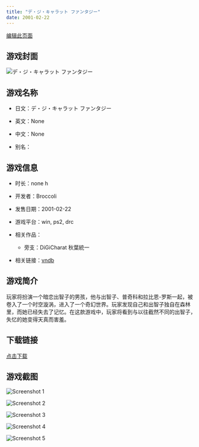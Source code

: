 ```yaml
---
title: "デ・ジ・キャラット ファンタジー"
date: 2001-02-22
---
```

[编辑此页面](https://github.com/ACG-3/ADV3-source/blob/main/source/_posts/games/%E3%83%87%E3%83%BB%E3%82%B8%E3%83%BB%E3%82%AD%E3%83%A3%E3%83%A9%E3%83%83%E3%83%88%20%E3%83%95%E3%82%A1%E3%83%B3%E3%82%BF%E3%82%B8%E3%83%BC.md)

## 游戏封面

![デ・ジ・キャラット ファンタジー](https%3A//pan.timero.xyz/onedrive/img_lib_001/%E3%83%87%E3%83%BB%E3%82%B8%E3%83%BB%E3%82%AD%E3%83%A3%E3%83%A9%E3%83%83%E3%83%88%20%E3%83%95%E3%82%A1%E3%83%B3%E3%82%BF%E3%82%B8%E3%83%BC_cover.avif)


## 游戏名称

- 日文：デ・ジ・キャラット ファンタジー
- 英文：None
- 中文：None

- 别名：


## 游戏信息

- 时长：none h
- 开发者：Broccoli
- 发售日期：2001-02-22
- 游戏平台：win, ps2, drc
- 相关作品：
   - 旁支：DiGiCharat 秋葉統一

- 相关链接：[vndb](https://vndb.org/v7498)


## 游戏简介

玩家将扮演一个暗恋出智子的男孩，他与出智子、普奇科和拉比恩-罗斯一起，被卷入了一个时空漩涡，进入了一个奇幻世界。玩家发现自己和出智子独自在森林里，而她已经失去了记忆。在这款游戏中，玩家将看到与以往截然不同的出智子，失忆的她变得天真而害羞。


## 下载链接

[点击下载](https://pan.timero.xyz/onedrive/adv_lib_001/%E3%83%87%E3%83%BB%E3%82%B8%E3%83%BB%E3%82%AD%E3%83%A3%E3%83%A9%E3%83%83%E3%83%88%20%E3%83%95%E3%82%A1%E3%83%B3%E3%82%BF%E3%82%B8%E3%83%BC)


## 游戏截图


![Screenshot 1](https%3A//pan.timero.xyz/onedrive/img_lib_001/%E3%83%87%E3%83%BB%E3%82%B8%E3%83%BB%E3%82%AD%E3%83%A3%E3%83%A9%E3%83%83%E3%83%88%20%E3%83%95%E3%82%A1%E3%83%B3%E3%82%BF%E3%82%B8%E3%83%BC_Screenshot_1.avif)

![Screenshot 2](https%3A//pan.timero.xyz/onedrive/img_lib_001/%E3%83%87%E3%83%BB%E3%82%B8%E3%83%BB%E3%82%AD%E3%83%A3%E3%83%A9%E3%83%83%E3%83%88%20%E3%83%95%E3%82%A1%E3%83%B3%E3%82%BF%E3%82%B8%E3%83%BC_Screenshot_2.avif)

![Screenshot 3](https%3A//pan.timero.xyz/onedrive/img_lib_001/%E3%83%87%E3%83%BB%E3%82%B8%E3%83%BB%E3%82%AD%E3%83%A3%E3%83%A9%E3%83%83%E3%83%88%20%E3%83%95%E3%82%A1%E3%83%B3%E3%82%BF%E3%82%B8%E3%83%BC_Screenshot_3.avif)

![Screenshot 4](https%3A//pan.timero.xyz/onedrive/img_lib_001/%E3%83%87%E3%83%BB%E3%82%B8%E3%83%BB%E3%82%AD%E3%83%A3%E3%83%A9%E3%83%83%E3%83%88%20%E3%83%95%E3%82%A1%E3%83%B3%E3%82%BF%E3%82%B8%E3%83%BC_Screenshot_4.avif)

![Screenshot 5](https%3A//pan.timero.xyz/onedrive/img_lib_001/%E3%83%87%E3%83%BB%E3%82%B8%E3%83%BB%E3%82%AD%E3%83%A3%E3%83%A9%E3%83%83%E3%83%88%20%E3%83%95%E3%82%A1%E3%83%B3%E3%82%BF%E3%82%B8%E3%83%BC_Screenshot_5.avif)

